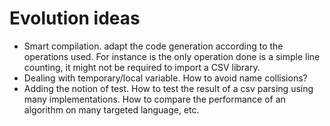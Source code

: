 # Evolution ideas

- Smart compilation. adapt the code generation according to the operations used. For instance is the only operation done is a simple line counting, it might not be required to import a CSV library.
- Dealing with temporary/local variable. How to avoid name collisions?
- Adding the notion of test. How to test the result of a csv parsing using many implementations. How to compare the performance of an algorithm on many targeted language, etc.
